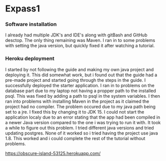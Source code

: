 # Expass1
### Software installation
I already had multiple JDK's and IDE's along with gitBash and GitHub desctop. 
The only thing remaining was Maven. I ran in to some problems with setting
the java version, but quickly fixed it after watching a tutorial.
### Heroku deployment
I started by not following the guide and making my own java project and deploying it.
This did somewhat work, but i found out that the guide had a pre-made project and
started going through the steps in the guide.
I successfully deployed the starter application. I ran in to problems on the database part due to my
laptop not having a propper path to the installed psql. This was fixed by adding a path to psql in the system variables.
I then ran into problems with installing Maven in the project as it claimed the project had no compiler.
The problem occured due to my java path being set to a jre. I fixed this by changing it to JDK 15. 
I could not start the application localy due to an error stating that the app had been compiled
in a newer Java version compared to the one i was trying to run it with.
It took a while to figure out this problem. I tried different java versions
and tried updating postgres. None of it worked so i tried having the project use java 1.8. This worked
and i could complete the rest of the tutorial without problems.

https://obscure-island-53125.herokuapp.com/
